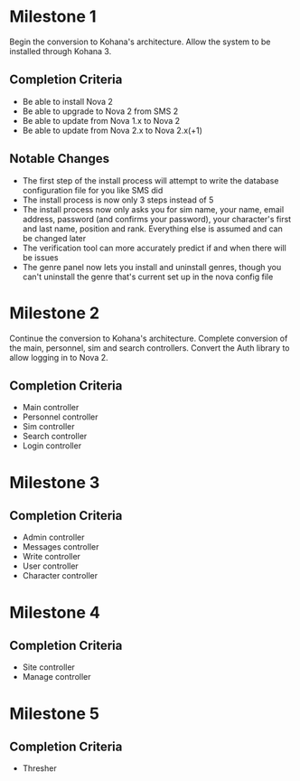 # Milestone 1

Begin the conversion to Kohana's architecture. Allow the system to be installed through Kohana 3.

## Completion Criteria

* Be able to install Nova 2
* Be able to upgrade to Nova 2 from SMS 2
* Be able to update from Nova 1.x to Nova 2
* Be able to update from Nova 2.x to Nova 2.x(+1)

## Notable Changes

* The first step of the install process will attempt to write the database configuration file for you like SMS did
* The install process is now only 3 steps instead of 5
* The install process now only asks you for sim name, your name, email address, password (and confirms your password), your character's first and last name, position and rank. Everything else is assumed and can be changed later
* The verification tool can more accurately predict if and when there will be issues
* The genre panel now lets you install and uninstall genres, though you can't uninstall the genre that's current set up in the nova config file

# Milestone 2

Continue the conversion to Kohana's architecture. Complete conversion of the main, personnel, sim and search controllers. Convert the Auth library to allow logging in to Nova 2.

## Completion Criteria

* Main controller
* Personnel controller
* Sim controller
* Search controller
* Login controller

# Milestone 3

## Completion Criteria

* Admin controller
* Messages controller
* Write controller
* User controller
* Character controller

# Milestone 4

## Completion Criteria

* Site controller
* Manage controller

# Milestone 5

## Completion Criteria

* Thresher